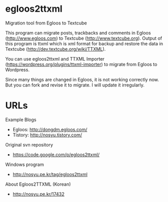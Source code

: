 # egloos2ttxml
Migration tool from Egloos to Textcube

This program can migrate posts, trackbacks and comments in Egloos (http://www.egloos.com) to Textcube (http://www.textcube.org).
Output of this program is ttxml which is xml format for backup and restore the data in Textcube (http://dev.textcube.org/wiki/TTXML).

You can use egloos2ttxml and TTXML Importer (https://wordpress.org/plugins/ttxml-importer) to migrate from Egloos to Wordpress.

Since many things are changed in Egloos, it is not working correctly now. But you can fork and revise it to migrate.
I will update it irregularly.

# URLs
Example Blogs
- Egloos: http://dongdm.egloos.com/
- Tistory: http://nosyu.tistory.com/

Original svn repository
- https://code.google.com/p/egloos2ttxml/

Windows program
- http://nosyu.pe.kr/tag/egloos2ttxml

About Egloos2TTXML (Korean)
- http://nosyu.pe.kr/17432
